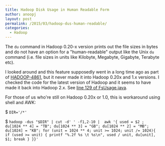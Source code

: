 ```yaml
---
title: Hadoop Disk Usage in Human Readable Form
author: anoopj
layout: post
permalink: /2015/03/hadoop-dus-human-readable/
categories:
  - Hadoop
---
```


The `du` command in Hadoop 0.20-x version prints out the file sizes in
bytes and do not have an option for a "human-readable" output like the Unix
`du` command (i.e. file sizes in units like Kilobyte, Megabyte, Gigabyte,
Terabyte etc).

I looked around and this feature supposedly went in a long time ago as part
of [HADOOP-4861](https://issues.apache.org/jira/browse/HADOOP-4861), but it
never made it into Hadoop 0.20x and 1.x versions. I checked the code for
the latest version of Hadoop and it seems to have made it back into
Hadoop 2.x. See
[line 129 of FsUsage.java](https://github.com/apache/hadoop/blob/trunk/hadoop-common-project/hadoop-common/src/main/java/org/apache/hadoop/fs/shell/FsUsage.java#L129).

For those of us who're still on Hadoop 0.20x or 1.0, this is workaround
using shell and AWK:

$ `DIR='/*'`

$ `hadoop -dus "$DIR" | cut -d' ' -f1,2-10 |  awk '{ used = $2 ; du[1024 ** 4] = "TB"; du[1024 ** 3] = "GB"; du[1024 ** 2] = "MB"; du[1024] = "KB"; for (unit = 1024 ** 4; unit >= 1024; unit /= 1024){ if (used >= unit) { printf "%.2f %s \t %s\n", used / unit, du[unit], $1; break } }}'`
